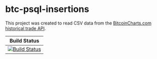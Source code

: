 # btc-psql-insertions

This project was created to read CSV data from the [BitcoinCharts.com historical trade API](http://api.bitcoincharts.com/v1/csv/).

| Build Status |
| ------------ |
| [![Build Status](https://travis-ci.org/particularist/btc-psql-insertions.svg?branch=master)](https://travis-ci.org/particularist/btc-psql-insertions) | 
